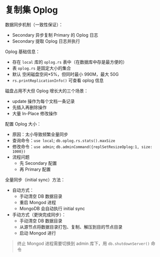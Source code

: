 # 复制集 Oplog
 
数据同步机制（一致性保证）：
- Secondary 异步复制 Primary 的 Oplog 日志
- Secondary 提取 Oplog 日志并执行

Oplog 基础信息：
- 存在 `local` 库的 `oplog.rs` 表中（在数据库中存是最方便的）
- 表 `oplog.rs` 是固定大小的集合
- 默认 空闲磁盘空间*5%，但同时最小 990M，最大 50G
- `rs.printReplicationInfo()` 可查看 oplog 信息

磁盘占用不大但 Oplog 增长大的三个场景：
- update 操作为每个文档一条记录
- 先插入再删除操作
- 大量 In-Place 修改操作

配置 Oplog 大小：
- 原因：太小导致频繁全量同步
- 查询命令：`use local`; `db.oplog.rs.stats().maxSize`
- 修改命令：`use admin`; `db.adminCommand({replSetResizeOplog:1, size: 1000})`
- 流程问题
    - 先 Secondary 配置
    - 再 Primary 配置

全量同步（initial sync）方法：
- 自动方式：
    - 手动清空 DB 数据目录
    - 重启 Mongod 进程
    - MongoDB 会自动执行 initial sync
- 手动方式（更快完成同步）：
    - 手动清空 DB 数据目录
    - 从源节点将数据目录打包、复制、解压到目的节点目录
    - 启动 Mongod 进行

> 终止 Mongod 进程需要切换到 admin 库下，用 `db.shutdownServer()` 命令